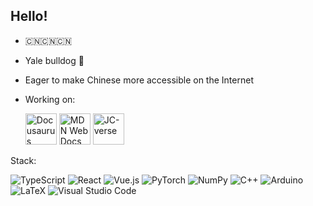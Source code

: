 ## Hello!

- 🇨🇳🇨🇳🇨🇳
- Yale bulldog 🐶
- Eager to make Chinese more accessible on the Internet
- Working on:
  
  <a href="https://github.com/facebook/docusaurus"><img src="https://github.com/Josh-Cena/Josh-Cena.github.io/blob/master/blog/2021-03-09-docusaurus/docusaurus.png" alt="Docusaurus" title="Docusaurus" width="50" /></a> <a href="https://github.com/mdn/content"><img src="https://github.com/mdn.png" alt="MDN Web Docs" title="MDN Web Docs" width="50" /></a> <a href="https://github.com/jc-verse"><img src="https://github.com/jc-verse.png" alt="JC-verse" title="JC-verse" width="50" /></a>

Stack:
  
<img alt="TypeScript" src="https://img.shields.io/badge/typescript-%23007ACC.svg?style=for-the-badge&logo=typescript&logoColor=white" /> <img alt="React" src="https://img.shields.io/badge/react-%2320232a.svg?style=for-the-badge&logo=react&logoColor=%2361DAFB" /> <img alt="Vue.js" src="https://img.shields.io/badge/vuejs-%2335495e.svg?style=for-the-badge&logo=vue-dot-js&logoColor=%234FC08D" /> <img alt="PyTorch" src="https://img.shields.io/badge/PyTorch-%23EE4C2C.svg?style=for-the-badge&logo=PyTorch&logoColor=white" /> <img alt="NumPy" src="https://img.shields.io/badge/numpy-%23013243.svg?style=for-the-badge&logo=numpy&logoColor=white" /> <img alt="C++" src="https://img.shields.io/badge/c++-%2300599C.svg?style=for-the-badge&logo=c%2B%2B&logoColor=white" /> <img alt="Arduino" src="https://img.shields.io/badge/-Arduino-00979D?style=for-the-badge&logo=Arduino&logoColor=white" /> <img alt="LaTeX" src="https://img.shields.io/badge/latex-%23008080.svg?style=for-the-badge&logo=latex&logoColor=white" /> <img alt="Visual Studio Code" src="https://img.shields.io/badge/VisualStudioCode-0078d7.svg?style=for-the-badge&logo=visual-studio-code&logoColor=white" />

<!-- ### Stats

[![Josh-Cena's GitHub stats](https://github-readme-stats.vercel.app/api?username=Josh-Cena)](https://github.com/anuraghazra/github-readme-stats) -->
